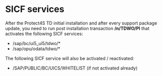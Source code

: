 # SICF services

After the Protect4S TD initial installation and after every support package update, you need to run post installation transaction **/n/TDWO/PI** that activates the following SICF services:

* /sap/bc/ui5\_ui5/tdwo/\*
* /sap/opu/odata/tdwo/\*

The following SICF service will also be activated / reactivated:

* /SAP/PUBLIC/BC/UICS/WHITELIST (if not activated already)
